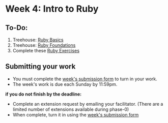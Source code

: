 # Week 4: Intro to Ruby

## To-Do:

1. Treehouse: [Ruby Basics](http://teamtreehouse.com/library/ruby-basics)
2. Treehouse: [Ruby Foundations](http://teamtreehouse.com/library/ruby-foundations)
3. Complete these [Ruby Exercises](./exercises)

## Submitting your work

- You must complete the [week's submission form](http://goo.gl/forms/VZsU0WKZ6u) to turn in your work.
- The week's work is due each Sunday by 11:59pm.  

**if you do not finish by the deadline:**

- Complete an extension request by emailing your facilitator. (There are a limited number of extensions available during phase-0)
- When complete, turn it in using the [week's submission form](http://goo.gl/forms/VZsU0WKZ6u)
